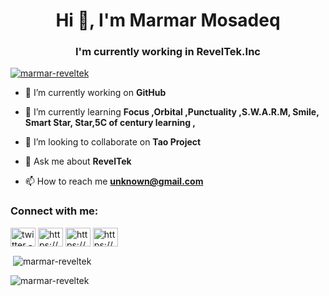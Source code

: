 <h1 align="center">Hi 👋, I'm Marmar Mosadeq</h1>
<h3 align="center">I'm currently working in RevelTek.Inc</h3>

<p align="left"> <a href="https://github.com/ryo-ma/github-profile-trophy"><img src="https://github-profile-trophy.vercel.app/?username=marmar-reveltek" alt="marmar-reveltek" /></a> </p>

- 🔭 I’m currently working on **GitHub**

- 🌱 I’m currently learning **Focus ,Orbital ,Punctuality ,S.W.A.R.M, Smile, Smart Star, Star,5C of century learning ,**

- 👯 I’m looking to collaborate on **Tao Project**

- 💬 Ask me about **RevelTek**

- 📫 How to reach me **unknown@gmail.com**

<h3 align="left">Connect with me:</h3>
<p align="left">
<a href="https://twitter.com/twitter - official site" target="blank"><img align="center" src="https://raw.githubusercontent.com/rahuldkjain/github-profile-readme-generator/master/src/images/icons/Social/twitter.svg" alt="twitter - official site" height="30" width="40" /></a>
<a href="https://linkedin.com/in/https://www.linkedin.com/" target="blank"><img align="center" src="https://raw.githubusercontent.com/rahuldkjain/github-profile-readme-generator/master/src/images/icons/Social/linked-in-alt.svg" alt="https://www.linkedin.com/" height="30" width="40" /></a>
<a href="https://fb.com/https://connect.facebook.com" target="blank"><img align="center" src="https://raw.githubusercontent.com/rahuldkjain/github-profile-readme-generator/master/src/images/icons/Social/facebook.svg" alt="https://connect.facebook.com" height="30" width="40" /></a>
<a href="https://instagram.com/https://www.instagram.com" target="blank"><img align="center" src="https://raw.githubusercontent.com/rahuldkjain/github-profile-readme-generator/master/src/images/icons/Social/instagram.svg" alt="https://www.instagram.com" height="30" width="40" /></a>
</p>

<p>&nbsp;<img align="center" src="https://github-readme-stats.vercel.app/api?username=marmar-reveltek&show_icons=true&locale=en" alt="marmar-reveltek" /></p>

<p><img align="center" src="https://github-readme-streak-stats.herokuapp.com/?user=marmar-reveltek&" alt="marmar-reveltek" /></p>
